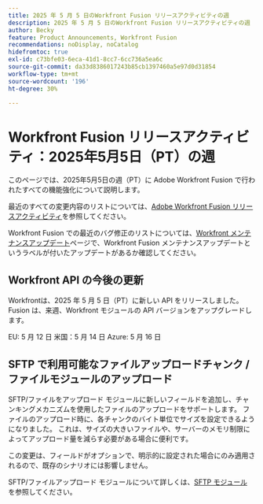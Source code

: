 ```yaml
---
title: 2025 年 5 月 5 日のWorkfront Fusion リリースアクティビティの週
description: 2025 年 5 月 5 日のWorkfront Fusion リリースアクティビティの週
author: Becky
feature: Product Announcements, Workfront Fusion
recommendations: noDisplay, noCatalog
hidefromtoc: true
exl-id: c73bfe03-6eca-41d1-8cc7-6cc736a5ea6c
source-git-commit: da33d8386017243b85cb1397460a5e97d0d31854
workflow-type: tm+mt
source-wordcount: '196'
ht-degree: 30%

---
```


# Workfront Fusion リリースアクティビティ：2025年5月5日（PT）の週

このページでは、2025年5月5日の週（PT）に Adobe Workfront Fusion で行われたすべての機能強化について説明します。

最近のすべての変更内容のリストについては、[Adobe Workfront Fusion リリースアクティビティ](/help/workfront-fusion/fusion-product-releases/fusion-release-activity.md)を参照してください。

Workfront Fusion での最近のバグ修正のリストについては、[Workfront メンテナンスアップデート](https://experienceleague.adobe.com/en/docs/workfront-known-issues/releases/current-updates)ページで、Workfront Fusion メンテナンスアップデートというラベルが付いたアップデートがあるか確認してください。

## Workfront API の今後の更新

Workfrontは、2025 年 5 月 5 日（PT）に新しい API をリリースしました。 Fusion は、来週、Workfront モジュールの API バージョンをアップグレードします。

EU: 5 月 12 日
米国：5 月 14 日
Azure: 5 月 16 日

## SFTP で利用可能なファイルアップロードチャンク / ファイルモジュールのアップロード

SFTP/ファイルをアップロード モジュールに新しいフィールドを追加し、チャンキングメカニズムを使用したファイルのアップロードをサポートします。 ファイルのアップロード時に、各チャンクのバイト単位でサイズを設定できるようになりました。 これは、サイズの大きいファイルや、サーバーのメモリ制限によってアップロード量を減らす必要がある場合に便利です。

この変更は、フィールドがオプションで、明示的に設定された場合にのみ適用されるので、既存のシナリオには影響しません。

SFTP/ファイルアップロード モジュールについて詳しくは、[SFTP モジュール ](/help/workfront-fusion/references/apps-and-modules/universal-connectors/sftp.md) を参照してください。
